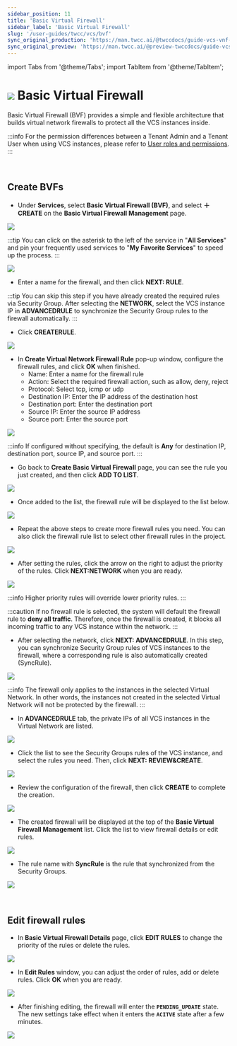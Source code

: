 ```yaml
---
sidebar_position: 11
title: 'Basic Virtual Firewall'
sidebar_label: 'Basic Virtual Firewall'
slug: '/user-guides/twcc/vcs/bvf'
sync_original_production: 'https://man.twcc.ai/@twccdocs/guide-vcs-vnf-zh'
sync_original_preview: 'https://man.twcc.ai/@preview-twccdocs/guide-vcs-vnf-zh'
---
```


import Tabs from '@theme/Tabs';
import TabItem from '@theme/TabItem';

# ![](https://cos.twcc.ai/SYS-MANUAL/uploads/upload_db2be9ff86eff33624e32feceedf17e7.png) Basic Virtual Firewall

Basic Virtual Firewall (BVF) provides a simple and flexible architecture that builds virtual network firewalls to protect all the VCS instances inside.


:::info
For the permission differences between a Tenant Admin and a Tenant User when using VCS instances, please refer to [<ins>User roles and permissions</ins>](https://man.twcc.ai/@twccdocs/role-main-en/https%3A%2F%2Fman.twcc.ai%2F%40twccdocs%2Frole-netndsec-en#%E5%9F%BA%E7%A4%8E%E8%99%9B%E6%93%AC%E9%98%B2%E7%81%AB%E7%89%86).
:::


<br/>



## Create BVFs

 * Under **Services**, select **Basic Virtual Firewall (BVF)**, and select **＋CREATE** on the **Basic Virtual Firewall Management** page.

![](https://cos.twcc.ai/SYS-MANUAL/uploads/upload_6668cf5d5b790061f3efb1764915cd95.png)

:::tip
You can click on the asterisk to the left of the service in "**All Services**" <i class="fa fa-star-o" aria-hidden="true"></i> and pin your frequently used services to "**My Favorite Services**" to speed up the process.
:::

![](https://cos.twcc.ai/SYS-MANUAL/uploads/upload_36bd577def63d4503c7e96dfaba66aea.png)

* Enter a name for the firewall, and then click **NEXT: RULE**.

:::tip
You can skip this step if you have already created the required rules via Security Group. After selecting the **NETWORK**, select the VCS instance IP in **ADVANCEDRULE** to synchronize the Security Group rules to the firewall automatically.
:::


* Click **CREATERULE**.

![](https://cos.twcc.ai/SYS-MANUAL/uploads/upload_6e69e5f81d8010e46a088c6d8987ce22.png)


*    In **Create Virtual Network Firewall Rule** pop-up window, configure the firewall rules, and click **OK** when finished.
     * Name: Enter a name for the firewall rule
     * Action: Select the required firewall action, such as allow, deny, reject
     * Protocol: Select tcp, icmp or udp
     * Destination IP: Enter the IP address of the destination host
     * Destination port: Enter the destination port
     * Source IP: Enter the source IP address
     * Source port: Enter the source port

    
![](https://cos.twcc.ai/SYS-MANUAL/uploads/upload_5602a4ac87886a1aaade283d4b24f82d.png)


:::info
If configured without specifying, the default is **Any** for destination IP, destination port, source IP, and source port.
:::


* Go back to **Create Basic Virtual Firewall** page, you can see the rule you just created, and then click **ADD TO LIST**.
    
![](https://cos.twcc.ai/SYS-MANUAL/uploads/upload_8ae6ec03f507390849b997d61598a200.png)

* Once added to the list, the firewall rule will be displayed to the list below.
    
![](https://cos.twcc.ai/SYS-MANUAL/uploads/upload_94d58d0c0e505fd3a3a72c6267f75c7b.png)

* Repeat the above steps to create more firewall rules you need. You can also click the firewall rule list to select other firewall rules in the project.

![](https://cos.twcc.ai/SYS-MANUAL/uploads/upload_3db9790f79cc6602d410d566809a893a.png)

* After setting the rules, click the arrow on the right to adjust the priority of the rules. Click **NEXT:NETWORK** when you are ready.

![](https://cos.twcc.ai/SYS-MANUAL/uploads/upload_1bebfde14baed80390409cfc43988e81.png)

:::info
Higher priority rules will override lower priority rules.
:::

:::caution
If no firewall rule is selected, the system will default the firewall rule to **deny all traffic**. Therefore, once the firewall is created, it blocks all incoming traffic to any VCS instance within the network.
:::


* After selecting the network, click **NEXT: ADVANCEDRULE**. In this step, you can synchronize Security Group rules of VCS instances to the firewall, where a corresponding rule is also automatically created (SyncRule).
    
![](https://cos.twcc.ai/SYS-MANUAL/uploads/upload_1341d832e30dcdb6f0c15783aee3b5c1.png)


:::info
The firewall only applies to the instances in the selected Virtual Network. In other words, the instances not created in the selected Virtual Network will not be protected by the firewall.
:::


* In **ADVANCEDRULE** tab, the private IPs of all VCS instances in the Virtual Network are listed.
    
![](https://cos.twcc.ai/SYS-MANUAL/uploads/upload_2929b889ef9643f3cbf14baa526c1b47.png)



* Click the list to see the Security Groups rules of the VCS instance, and select the rules you need. Then, click **NEXT: REVIEW&CREATE**.
    
![](https://cos.twcc.ai/SYS-MANUAL/uploads/upload_40b2c19502f8a2719c255bdca19d4b61.png)



    
* Review the configuration of the firewall, then click **CREATE** to complete the creation.
    
![](https://cos.twcc.ai/SYS-MANUAL/uploads/upload_996b92643cffcc3d0655ad1a92b551d8.png)


    
* The created firewall will be displayed at the top of the **Basic Virtual Firewall Management** list. Click the list to view firewall details or edit rules.
    
![](https://cos.twcc.ai/SYS-MANUAL/uploads/upload_dc8eb828c5f05b90c84d000af35d9795.png)


- The rule name with **SyncRule** is the rule that synchronized from the Security Groups. 

![](https://cos.twcc.ai/SYS-MANUAL/uploads/upload_b07975c5d37b3436fc220158f4075db7.png)


<br/>



## Edit firewall rules

* In **Basic Virtual Firewall Details** page, click **EDIT RULES** to change the priority of the rules or delete the rules.

![](https://cos.twcc.ai/SYS-MANUAL/uploads/upload_02a39d79543f1feacc7b9c1eb082501b.png)


* In **Edit Rules** window, you can adjust the order of rules, add or delete rules. Click **OK** when you are ready.  
    
![](https://cos.twcc.ai/SYS-MANUAL/uploads/upload_13ba77ac86e1869ef8326ccd4f6f8c5b.png)



* After finishing editing, the firewall will enter the **`PENDING_UPDATE`** state. The new settings take effect when it enters the **`ACITVE`** state after a few minutes.


![](https://cos.twcc.ai/SYS-MANUAL/uploads/upload_e51c582e4b77a56e74f2f35b80176bf9.png)